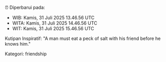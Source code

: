 ⏰ Diperbarui pada:
- WIB: Kamis, 31 Juli 2025 13.46.56 UTC
- WITA: Kamis, 31 Juli 2025 14.46.56 UTC
- WIT: Kamis, 31 Juli 2025 15.46.56 UTC

Kutipan Inspiratif:
"A man must eat a peck of salt with his friend before he knows him."


Kategori: friendship

